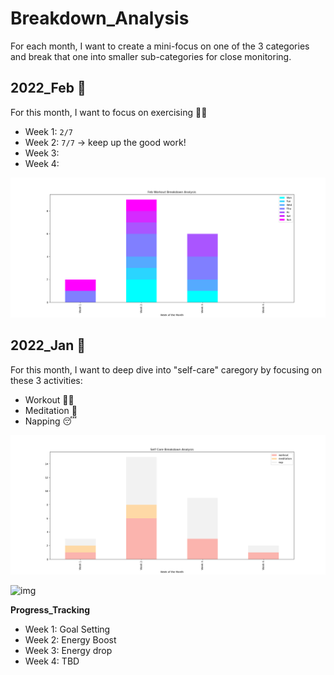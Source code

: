 # Breakdown_Analysis
For each month, I want to create a mini-focus on one of the 3 categories and break that one into smaller sub-categories for close monitoring.

## 2022_Feb 📆
For this month, I want to focus on exercising 🏃‍♀️
- Week 1: `2/7`
- Week 2: `7/7` -> keep up the good work!
- Week 3: 
- Week 4:

![img](https://github.com/krystinli/Time_Management/blob/main/img/2022_Feb_Tracking.png)

## 2022_Jan 📆
For this month, I want to deep dive into "self-care" caregory by focusing on these 3 activities:
- Workout 🏋️‍♀️
- Meditation 🍃
- Napping 😴

![img](https://github.com/krystinli/Time_Management/blob/main/img/2022_Jan_Tracking.png)

![img](https://github.com/krystinli/Time_Management/blob/main/img/2022_Jan_Tracking2.png)

**Progress_Tracking**
- Week 1: Goal Setting
- Week 2: Energy Boost
- Week 3: Energy drop
- Week 4: TBD

